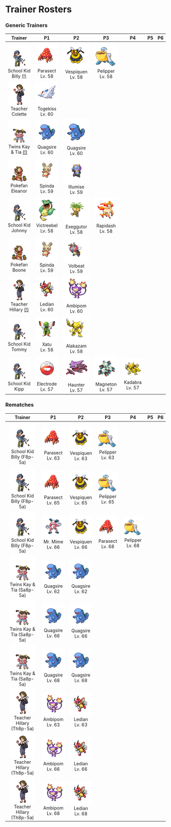 # Trainer Rosters

### Generic Trainers

| Trainer | P1 | P2 | P3 | P4 | P5 | P6 |
|:-------:|:--:|:--:|:--:|:--:|:--:|:--:|
| ![School Kid Billy (!)](../../assets/trainers/school_kid.png "School Kid Billy (!)")<br>School Kid Billy [(!)](#rematches) | ![Parasect](../../assets/sprites/parasect/front.gif "Parasect")<br>Parasect<br>Lv. 58 | ![Vespiquen](../../assets/sprites/vespiquen/front.gif "Vespiquen")<br>Vespiquen<br>Lv. 58 | ![Pelipper](../../assets/sprites/pelipper/front.gif "Pelipper")<br>Pelipper<br>Lv. 58 |
| ![Teacher Colette](../../assets/trainers/teacher.png "Teacher Colette")<br>Teacher Colette | ![Togekiss](../../assets/sprites/togekiss/front.gif "Togekiss")<br>Togekiss<br>Lv. 60 |
| ![Twins Kay & Tia (!)](../../assets/trainers/twins.png "Twins Kay & Tia (!)")<br>Twins Kay & Tia [(!)](#rematches) | ![Quagsire](../../assets/sprites/quagsire/front.gif "Quagsire")<br>Quagsire<br>Lv. 60 | ![Quagsire](../../assets/sprites/quagsire/front.gif "Quagsire")<br>Quagsire<br>Lv. 60 |
| ![Pokefan Eleanor](../../assets/trainers/pokefan.png "Pokefan Eleanor")<br>Pokefan Eleanor | ![Spinda](../../assets/sprites/spinda/front.gif "Spinda")<br>Spinda<br>Lv. 59 | ![Illumise](../../assets/sprites/illumise/front.gif "Illumise")<br>Illumise<br>Lv. 59 |
| ![School Kid Johnny](../../assets/trainers/school_kid.png "School Kid Johnny")<br>School Kid Johnny | ![Victreebel](../../assets/sprites/victreebel/front.gif "Victreebel")<br>Victreebel<br>Lv. 58 | ![Exeggutor](../../assets/sprites/exeggutor/front.gif "Exeggutor")<br>Exeggutor<br>Lv. 58 | ![Rapidash](../../assets/sprites/rapidash/front.gif "Rapidash")<br>Rapidash<br>Lv. 58 |
| ![Pokefan Boone](../../assets/trainers/pokefan.png "Pokefan Boone")<br>Pokefan Boone | ![Spinda](../../assets/sprites/spinda/front.gif "Spinda")<br>Spinda<br>Lv. 59 | ![Volbeat](../../assets/sprites/volbeat/front.gif "Volbeat")<br>Volbeat<br>Lv. 59 |
| ![Teacher Hillary (!)](../../assets/trainers/teacher.png "Teacher Hillary (!)")<br>Teacher Hillary [(!)](#rematches) | ![Ledian](../../assets/sprites/ledian/front.gif "Ledian")<br>Ledian<br>Lv. 60 | ![Ambipom](../../assets/sprites/ambipom/front.gif "Ambipom")<br>Ambipom<br>Lv. 60 |
| ![School Kid Tommy](../../assets/trainers/school_kid.png "School Kid Tommy")<br>School Kid Tommy | ![Xatu](../../assets/sprites/xatu/front.gif "Xatu")<br>Xatu<br>Lv. 58 | ![Alakazam](../../assets/sprites/alakazam/front.gif "Alakazam")<br>Alakazam<br>Lv. 58 |
| ![School Kid Kipp](../../assets/trainers/school_kid.png "School Kid Kipp")<br>School Kid Kipp | ![Electrode](../../assets/sprites/electrode/front.gif "Electrode")<br>Electrode<br>Lv. 57 | ![Haunter](../../assets/sprites/haunter/front.gif "Haunter")<br>Haunter<br>Lv. 57 | ![Magneton](../../assets/sprites/magneton/front.gif "Magneton")<br>Magneton<br>Lv. 57 | ![Kadabra](../../assets/sprites/kadabra/front.gif "Kadabra")<br>Kadabra<br>Lv. 57 |


### Rematches

| Trainer | P1 | P2 | P3 | P4 | P5 | P6 |
|:-------:|:--:|:--:|:--:|:--:|:--:|:--:|
| ![School Kid Billy (F8p-5a)](../../assets/trainers/school_kid.png "School Kid Billy (F8p-5a)")<br>School Kid Billy (F8p-5a) | ![Parasect](../../assets/sprites/parasect/front.gif "Parasect")<br>Parasect<br>Lv. 63 | ![Vespiquen](../../assets/sprites/vespiquen/front.gif "Vespiquen")<br>Vespiquen<br>Lv. 63 | ![Pelipper](../../assets/sprites/pelipper/front.gif "Pelipper")<br>Pelipper<br>Lv. 63 |
| ![School Kid Billy (F8p-5a)](../../assets/trainers/school_kid.png "School Kid Billy (F8p-5a)")<br>School Kid Billy (F8p-5a) | ![Parasect](../../assets/sprites/parasect/front.gif "Parasect")<br>Parasect<br>Lv. 65 | ![Vespiquen](../../assets/sprites/vespiquen/front.gif "Vespiquen")<br>Vespiquen<br>Lv. 65 | ![Pelipper](../../assets/sprites/pelipper/front.gif "Pelipper")<br>Pelipper<br>Lv. 65 |
| ![School Kid Billy (F8p-5a)](../../assets/trainers/school_kid.png "School Kid Billy (F8p-5a)")<br>School Kid Billy (F8p-5a) | ![Mr. Mime](../../assets/sprites/mr-mime/front.gif "Mr. Mime")<br>Mr. Mime<br>Lv. 66 | ![Vespiquen](../../assets/sprites/vespiquen/front.gif "Vespiquen")<br>Vespiquen<br>Lv. 66 | ![Parasect](../../assets/sprites/parasect/front.gif "Parasect")<br>Parasect<br>Lv. 68 | ![Pelipper](../../assets/sprites/pelipper/front.gif "Pelipper")<br>Pelipper<br>Lv. 68 |
| ![Twins Kay & Tia (Sa8p-5a)](../../assets/trainers/twins.png "Twins Kay & Tia (Sa8p-5a)")<br>Twins Kay & Tia (Sa8p-5a) | ![Quagsire](../../assets/sprites/quagsire/front.gif "Quagsire")<br>Quagsire<br>Lv. 62 | ![Quagsire](../../assets/sprites/quagsire/front.gif "Quagsire")<br>Quagsire<br>Lv. 62 |
| ![Twins Kay & Tia (Sa8p-5a)](../../assets/trainers/twins.png "Twins Kay & Tia (Sa8p-5a)")<br>Twins Kay & Tia (Sa8p-5a) | ![Quagsire](../../assets/sprites/quagsire/front.gif "Quagsire")<br>Quagsire<br>Lv. 66 | ![Quagsire](../../assets/sprites/quagsire/front.gif "Quagsire")<br>Quagsire<br>Lv. 66 |
| ![Twins Kay & Tia (Sa8p-5a)](../../assets/trainers/twins.png "Twins Kay & Tia (Sa8p-5a)")<br>Twins Kay & Tia (Sa8p-5a) | ![Quagsire](../../assets/sprites/quagsire/front.gif "Quagsire")<br>Quagsire<br>Lv. 68 | ![Quagsire](../../assets/sprites/quagsire/front.gif "Quagsire")<br>Quagsire<br>Lv. 68 |
| ![Teacher Hillary (Th8p-5a)](../../assets/trainers/teacher.png "Teacher Hillary (Th8p-5a)")<br>Teacher Hillary (Th8p-5a) | ![Ambipom](../../assets/sprites/ambipom/front.gif "Ambipom")<br>Ambipom<br>Lv. 63 | ![Ledian](../../assets/sprites/ledian/front.gif "Ledian")<br>Ledian<br>Lv. 63 |
| ![Teacher Hillary (Th8p-5a)](../../assets/trainers/teacher.png "Teacher Hillary (Th8p-5a)")<br>Teacher Hillary (Th8p-5a) | ![Ambipom](../../assets/sprites/ambipom/front.gif "Ambipom")<br>Ambipom<br>Lv. 66 | ![Ledian](../../assets/sprites/ledian/front.gif "Ledian")<br>Ledian<br>Lv. 66 |
| ![Teacher Hillary (Th8p-5a)](../../assets/trainers/teacher.png "Teacher Hillary (Th8p-5a)")<br>Teacher Hillary (Th8p-5a) | ![Ambipom](../../assets/sprites/ambipom/front.gif "Ambipom")<br>Ambipom<br>Lv. 68 | ![Ledian](../../assets/sprites/ledian/front.gif "Ledian")<br>Ledian<br>Lv. 68 |

